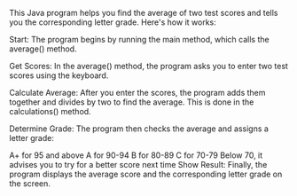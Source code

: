 
This Java program helps you find the average of two test scores and tells you the corresponding letter grade. Here's how it works:

Start: The program begins by running the main method, which calls the average() method.

Get Scores: In the average() method, the program asks you to enter two test scores using the keyboard.

Calculate Average: After you enter the scores, the program adds them together and divides by two to find the average. This is done in the calculations() method.

Determine Grade: The program then checks the average and assigns a letter grade:

A+ for 95 and above
A for 90-94
B for 80-89
C for 70-79
Below 70, it advises you to try for a better score next time
Show Result: Finally, the program displays the average score and the corresponding letter grade on the screen.

